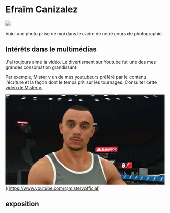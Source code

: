 # Efraïm Canizalez

![](/exercice01/photo/photodemoi.JPG)

Voici une photo prise de moi dans le cadre de notre cours de photographie.
## Intérêts dans le multimédias
J'ai toujours aimé la vidéo. Le divertisment sur Youtube fut une des mes grandes consomation grandissant. 

Par exemple, Mister v un de mes youtubeurs préféré par le contenu l'écriture et la façon dont le temps prit sur les tournages.
Consulter cette [vidéo de Mister v.](https://www.youtube.com/watch?v=cwxOXJeZ5sk) 

![](/exercice01/1200x680_mister_nba.jpg)](https://www.youtube.com/@mistervofficial)

## exposition 

